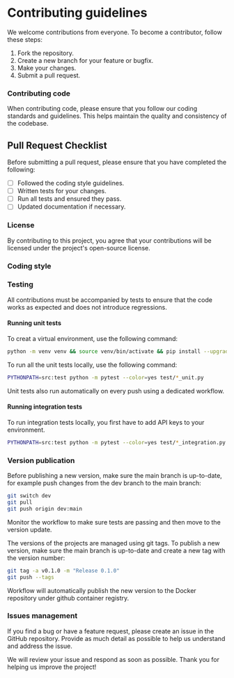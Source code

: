 # Contributing guidelines

We welcome contributions from everyone. To become a contributor, follow these steps:

1. Fork the repository.
2. Create a new branch for your feature or bugfix.
3. Make your changes.
4. Submit a pull request.

### Contributing code

When contributing code, please ensure that you follow our coding standards and guidelines. This helps maintain the quality and consistency of the codebase.

## Pull Request Checklist

Before submitting a pull request, please ensure that you have completed the following:

- [ ] Followed the coding style guidelines.
- [ ] Written tests for your changes.
- [ ] Run all tests and ensured they pass.
- [ ] Updated documentation if necessary.

### License

By contributing to this project, you agree that your contributions will be licensed under the project's open-source license.

### Coding style

### Testing

All contributions must be accompanied by tests to ensure that the code works as expected and does not introduce regressions.

#### Running unit tests
To creat a virtual environment, use the following command:
```sh
python -m venv venv && source venv/bin/activate && pip install --upgrade pip && pip install -r requirements.txt --upgrade && pip install -r test/requirements.txt --upgrade
```

To run all the unit tests locally, use the following command:
```sh
PYTHONPATH=src:test python -m pytest --color=yes test/*_unit.py
```
Unit tests also run automatically on every push using a dedicated workflow.

#### Running integration tests
To run integration tests locally, you first have to add API keys to your environment.
```sh
PYTHONPATH=src:test python -m pytest --color=yes test/*_integration.py
```

### Version publication

Before publishing a new version, make sure the main branch is up-to-date, for example push changes from the dev branch to the main branch:
```sh
git switch dev
git pull
git push origin dev:main
```
Monitor the workflow to make sure tests are passing and then move to the version update.

The versions of the projects are managed using git tags. To publish a new version, make sure the main branch is up-to-date and create a new tag with the version number:
```sh
git tag -a v0.1.0 -m "Release 0.1.0"
git push --tags
```
Workflow will automatically publish the new version to the Docker repository under github container registry.

### Issues management

If you find a bug or have a feature request, please create an issue in the GitHub repository. Provide as much detail as possible to help us understand and address the issue.

We will review your issue and respond as soon as possible. Thank you for helping us improve the project!
